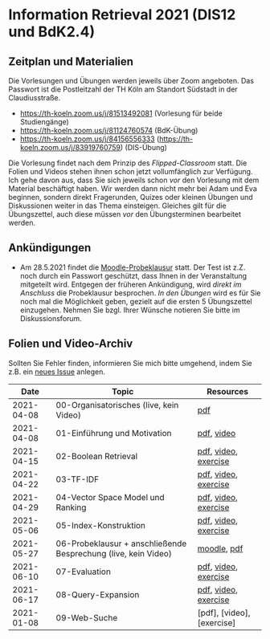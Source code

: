 # Information Retrieval 2021 (DIS12 und BdK2.4)

## Zeitplan und Materialien

Die Vorlesungen und Übungen werden jeweils über Zoom angeboten. Das Passwort ist die Postleitzahl der TH Köln am Standort Südstadt in der Claudiusstraße. 

- https://th-koeln.zoom.us/j/81513492081 (Vorlesung für beide Studiengänge) 
- https://th-koeln.zoom.us/j/81124760574 (BdK-Übung)
- https://th-koeln.zoom.us/j/84156556333 (https://th-koeln.zoom.us/j/83919760759) (DIS-Übung)

Die Vorlesung findet nach dem Prinzip des *Flipped-Classroom* statt. Die Folien und Videos stehen ihnen schon jetzt vollumfänglich zur Verfügung. Ich gehe davon aus, dass Sie sich jeweils schon *vor* den Vorlesung mit dem Material beschäftigt haben. Wir werden dann nicht mehr bei Adam und Eva beginnen, sondern direkt Fragerunden, Quizes oder kleinen Übungen und Diskussionen weiter in das Thema einsteigen. Gleiches gilt für die Übungszettel, auch diese müssen *vor* den Übungsterminen bearbeitet werden.

## Ankündigungen

* Am 28.5.2021 findet die [Moodle-Probeklausur](https://elearning.iws.th-koeln.de/moodle/course/view.php?id=1494) statt. Der Test ist z.Z. noch durch ein Passwort geschützt, dass Ihnen in der Veranstaltung mitgeteilt wird. Entgegen der früheren Ankündigung, wird *direkt im Anschluss* die Probeklausur besprochen. *In den Übungen* wird es für Sie noch mal die Möglichkeit geben, gezielt auf die ersten 5 Übungszettel einzugehen. Nehmen Sie bzgl. Ihrer Wünsche notieren Sie bitte im Diskussionsforum. 

## Folien und Video-Archiv

Sollten Sie Fehler finden, informieren Sie mich bitte umgehend, indem Sie z.B. ein [neues Issue](https://github.com/irgroup/dis12-bdk24-2021/issues) anlegen.

| Date       | Topic                                             | Resources      |
|------------|---------------------------------------------------|----------------|
| 2021-04-08 | 00-Organisatorisches (live, kein Video)           | [pdf](slides/00-syllabus.pdf) |
| 2021-04-08 | 01-Einführung und Motivation                      | [pdf](slides/01-introduction.pdf), [video](https://youtu.be/g58QPBqKJgk)  |
| 2021-04-15 | 02-Boolean Retrieval                              | [pdf](slides/02-boolean.pdf), [video](https://youtu.be/EcPBqIM3uO0), [exercise](exercises/02-boolean-exercise.pdf) |
| 2021-04-22 | 03-TF-IDF                                         | [pdf](slides/03-tfidf.pdf), [video](https://youtu.be/CPrij20NmXY), [exercise](exercises/03-tfidf-exercise.pdf) |
| 2021-04-29 | 04-Vector Space Model und Ranking                 | [pdf](slides/04-ranking.pdf), [video](https://youtu.be/b1JanvFBlWU), [exercise](exercises/04-ranking-exercise.pdf) |
| 2021-05-06 | 05-Index-Konstruktion                             | [pdf](slides/05-index.pdf), [video](https://youtu.be/GdU5SN7q0G0), [exercise](exercises/05-index-exercise.pdf) |
| 2021-05-27 | 06-Probeklausur + anschließende Besprechung (live, kein Video)| [moodle](https://elearning.iws.th-koeln.de/moodle/course/view.php?id=1494), [pdf](slides/06-testexam.pdf) |
| 2021-06-10 | 07-Evaluation                                     | [pdf](slides/07-evaluation.pdf), [video](https://youtu.be/DDfa685DFfw), [exercise](exercises/07-evaluation-exercise.pdf) |
| 2021-06-17 | 08-Query-Expansion                                | [pdf](slides/08-queryexpansion.pdf), [video](https://youtu.be/4KMtwZ98vmA), [exercise](exercises/08-queryexpansion-exercise.pdf) |
| 2021-01-08 | 09-Web-Suche                                      | [pdf], [video], [exercise] |

